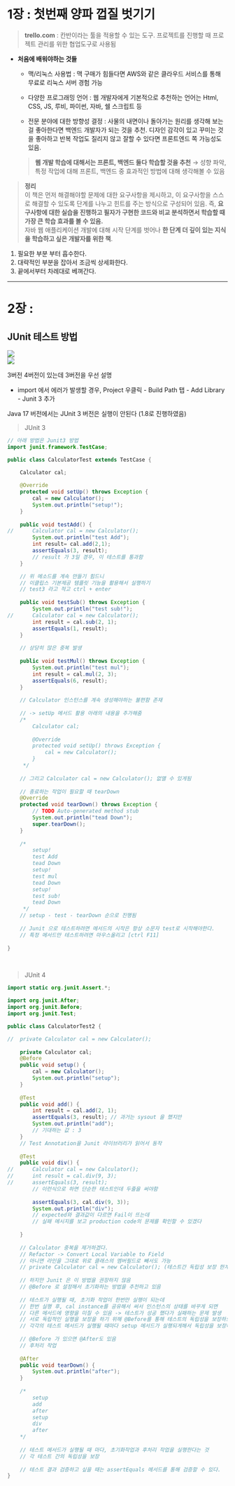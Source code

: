 # 1장 : 첫번째 양파 껍질 벗기기 

   
> **trello.com** : 칸반이라는 툴을 적용할 수 있는 도구. 프로젝트를 진행할 때 프로젝트 관리를 위한 협업도구로 사용됨

- **처음에 배워야하는 것들**
  - 맥/리눅스 사용법 : 맥 구매가 힘들다면 AWS와 같은 클라우드 서비스를 통해 무료로 리눅스 서버 경험 가능

  - 다양한 프로그래밍 언어 : 웹 개발자에게 기본적으로 추천하는 언어는 Html, CSS, JS, 루비, 파이썬, 자바, 쉘 스크립트 등

  - 전문 분야에 대한 방향성 결정 : 사물의 내면이나 돌아가는 원리를 생각해 보는 걸 좋아한다면 백엔드 개발자가 되는 것을 추천. 디자인 감각이 있고 꾸미는 것을 좋아하고 반복 작업도 질리지 않고 잘할 수 있다면 프론트엔드 쪽 가능성도 있음.
  > **웹 개발 학습에 대해서는 프론트, 백엔드 둘다 학습할 것을 추천** → 성향 파악, 특정 작업에 대해 프론트, 백엔드 중 효과적인 방법에 대해 생각해볼 수 있음

> **정리**   
이 책은 먼저 해결해야할 문제에 대한 요구사항을 제시하고, 이 요구사항을 스스로 해결할 수 있도록 단계를 나누고 힌트를 주는 방식으로 구성되어 있음. 즉, **요구사항에 대한 실습을 진행하고 필자가 구현한 코드와 비교 분석하면서 학습할 때 가장 큰 학습 효과를 볼 수 있음.**  
자바 웹 애플리케이션 개발에 대해 시작 단계를 벗어나 **한 단계 더 깊이 있는 지식을 학습하고 싶은 개발자를 위한 책**.

1. 필요한 부분 부터 흡수한다.
2. 대략적인 부분을 잡아서 조금씩 상세화한다.
3. 끝에서부터 차례대로 베껴간다.
   
* * * 
   

# 2장  : 

## JUnit 테스트 방법

<img src="./1.png">

<br>

<img src="./2.png">

3버전 4버전이 있는데 3버전을 우선 설명
- import 에서 에러가 발생할 경우, Project 우클릭 - Build Path 탭 - Add Library - Junit 3 추가

Java 17 버전에서는 JUnit 3 버전은 실행이 안된다 (1.8로 진행하였음)
> JUnit 3
```Java
// 아래 방법은 Junit3 방법
import junit.framework.TestCase;

public class CalculatorTest extends TestCase {

	Calculator cal;
	
	@Override
	protected void setUp() throws Exception {
		cal = new Calculator();
		System.out.println("setup!");
	}
	
	public void testAdd() {
//		Calculator cal = new Calculator();
		System.out.println("test Add");
		int result= cal.add(2,1);
		assertEquals(3, result); 
		// result 가 3일 경우, 이 테스트를 통과함
	}

	// 위 메소드를 계속 만들기 힘드니
	// 이클립스 기본제공 템플릿 기능을 활용해서 실행하기
	// test3 라고 적고 ctrl + enter
	
	public void testSub() throws Exception {
		System.out.println("test sub!");
//		Calculator cal = new Calculator();
		int result = cal.sub(2, 1);
		assertEquals(1, result);
	}
	
	// 상당히 많은 중복 발생
	
	public void testMul() throws Exception {
		System.out.println("test mul");
		int result = cal.mul(2, 3);
		assertEquals(6, result);
	}
	
	// Calculator 인스턴스를 계속 생성해야하는 불편함 존재
	
	// -> setUp 메서드 활용 아래의 내용을 추가해줌
	/* 
		Calculator cal;
		
		@Override
		protected void setUp() throws Exception {
			cal = new Calculator();
		}
	 */
	
	// 그리고 Calculator cal = new Calculator(); 없앨 수 있게됨
	
	// 종료하는 작업이 필요할 때 tearDown
	@Override
	protected void tearDown() throws Exception {
		// TODO Auto-generated method stub
		System.out.println("tead Down");
		super.tearDown();
	}
	
	/* 
		setup!
		test Add
		tead Down
		setup!
		test mul
		tead Down
		setup!
		test sub!
		tead Down
	 */
	// setup - test - tearDown 순으로 진행됨
	
	// Junit 으로 테스트하려면 메서드의 시작은 항상 소문자 test로 시작해야한다.
	// 특정 메서드만 테스트하려면 마우스올리고 [ctrl F11]
	
}
```
   
<br>

> JUnit 4 
```java
import static org.junit.Assert.*;

import org.junit.After;
import org.junit.Before;
import org.junit.Test;

public class CalculatorTest2 {

//	private Calculator cal = new Calculator();
	
	private Calculator cal;
	@Before
	public void setup() {
		cal = new Calculator();
		System.out.println("setup");
	}
	
	@Test
	public void add() {
		int result = cal.add(2, 1);
		assertEquals(3, result); // 과거는 sysout 을 했지만 
		System.out.println("add");
		// 기대하는 값 : 3
	}
	// Test Annotation을 Junit 라이브러리가 읽어서 동작
	
	@Test
	public void div() {
//		Calculator cal = new Calculator();
//		int result = cal.div(9, 3);
//		assertEquals(3, result);
		// 이런식으로 하면 단순한 테스트인데 두줄을 써야함
		
		assertEquals(3, cal.div(9, 3));
		System.out.println("div");
		// expected와 결과값이 다르면 Fail이 뜨는데
		// 실패 메시지를 보고 production code의 문제를 확인할 수 있겠다
		
	}
	
	// Calculator 중복을 제거하겠다.
	// Refactor -> Convert Local Variable to Field
	// 아니면 라인을 그대로 위로 클래스의 멤버필드로 빼서도 가능 
	// private Calculator cal = new Calculator(); (테스트간 독립성 보장 한계)
	
	// 하지만 Junit 은 이 방법을 권장하지 않음
	// @Before 로 설정해서 초기화하는 방법을 추천하고 있음
	
	// 테스트가 실행될 때, 초기화 작업이 한번만 실행이 되는데
	// 한번 실행 후, cal instance를 공유해서 써서 인스턴스의 상태를 바꾸게 되면
	// 다른 메서드에 영향을 미칠 수 있음 -> 테스트가 성공 했다가 실패하는 문제 발생
	// 서로 독립적인 실행을 보장을 하기 위해 @Before를 통해 테스트의 독립성을 보장하도록 지원함
	// 각각의 테스트 메서드가 실행될 때마다 setup 메서드가 실행되게해서 독립성을 보장하게 하는 것
	
	// @Before 가 있으면 @After도 있음
	// 후처리 작업
	
	@After
	public void tearDown() {
		System.out.println("after");
	}
	
	/*
		setup
		add
		after
		setup
		div
		after
	*/
	
	// 테스트 메서드가 실행될 때 마다, 초기화작업과 후처리 작업을 실행한다는 것
	// 각 테스트 간의 독립성을 보장
	
	// 테스트 결과 검증하고 싶을 때는 assertEquals 메서드를 통해 검증할 수 있다.
}
```
